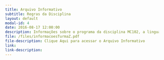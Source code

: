 ```yaml
---
title: Arquivo Informativo 
subtitle: Regras da Disciplina
layout: default
modal-id: 4
date: 2016-08-17 12:00:00
description: Informações sobre o programa da disciplina MC102, a linguagem de programação adotada, os horários de atendimento, as avaliações, as data das provas, o cálculo das notas, e observações gerais etc.
file: /files/informacoesTurmaZ.pdf
file-description: Clique Aqui para acessar o Arquivo Informativo
link: 
link-description: 
---
```

